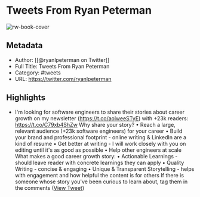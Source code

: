 # Tweets From Ryan Peterman

![rw-book-cover](https://pbs.twimg.com/profile_images/1603235043819720704/faMqzkug.jpg)

## Metadata
- Author: [[@ryanlpeterman on Twitter]]
- Full Title: Tweets From Ryan Peterman
- Category: #tweets
- URL: https://twitter.com/ryanlpeterman

## Highlights
- I'm looking for software engineers to share their stories about career growth on my newsletter (https://t.co/aolweeSTyE) with +23k readers: https://t.co/C79xb4ShZw
  Why share your story?
  • Reach a large, relevant audience (+23k software engineers) for your career
  • Build your brand and professional footprint - online writing & LinkedIn are a kind of resume
  • Get better at writing - I will work closely with you on editing until it's as good as possible
  • Help other engineers at scale
  What makes a good career growth story:
  • Actionable Learnings - should leave reader with concrete learnings they can apply
  • Quality Writing - concise & engaging
  • Unique & Transparent Storytelling - helps with engagement and how helpful the content is for others
  If there is someone whose story you've been curious to learn about, tag them in the comments ([View Tweet](https://twitter.com/ryanlpeterman/status/1713416918529655098))
